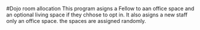 #Dojo room allocation
This program asigns a Fellow to aan office space and an optional living space if they chhose to opt in. It also asigns a new staff only an office space.
the spaces are assigned randomly.

